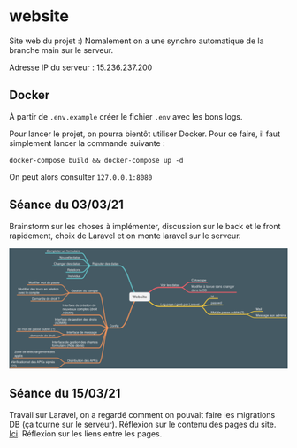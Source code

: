 # website
Site web du projet :)
Nomalement on a une synchro automatique de la branche main sur le serveur.

Adresse IP du serveur : 15.236.237.200

## Docker

À partir de `.env.example` créer le fichier `.env` avec les bons logs.

Pour lancer le projet, on pourra bientôt utiliser Docker. Pour ce faire, il faut simplement lancer la commande suivante :

    docker-compose build && docker-compose up -d
  
On peut alors consulter `127.0.0.1:8080`
  
## Séance du 03/03/21

Brainstorm sur les choses à implémenter, discussion sur le back et le front rapidement, choix de Laravel et on monte laravel sur le serveur.

![Brainstorm](/img/website-brainstorm.png)

## Séance du 15/03/21

Travail sur Laravel, on a regardé comment on pouvait faire les migrations DB (ça tourne sur le serveur).
Réflexion sur le contenu des pages du site. [Ici](https://www.figma.com/file/SfFnr65viq4wDuNNmEdbqp/Untitled?node-id=0%3A1).
Réflexion sur les liens entre les pages.

